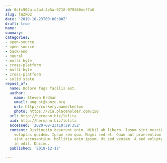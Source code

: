 ```yaml
---
id: 0cfc902a-c4a4-4e5a-9718-979560ecf7a6
slug: lWZkQ2
date: '2019-10-23T00:00:00Z'
draft: true
name: 
summary: 
categories:
- open-source
- open-source
- back-end
- neural
- multi-byte
- cross-platform
- multi-byte
- cross-platform
- solid state
repost_of:
  name: Dolore fuga facilis est.
  author:
    name: Steven Erdman
    email: august@kunze.org
    url: http://corkery.name/kenton
    photo: https://via.placeholder.com/150
  url: http://hermann.biz/lolita
  uid: http://hermann.biz/lolita
  accessed: '2020-08-23T19:29:35Z'
  content: Distinctio deserunt enim. Nihil ab libero. Ipsum sint nesciunt. Excepturi
    voluptas quidem. Ipsum rem quo. Magni sed et. Quam aut praesentium. Doloremque
    sint accusantium. Mollitia enim ipsum. Ut sed veniam. A sed voluptatem. Delectus
    in odit. Ducimu.
  published: '2018-12-12'

---
```



